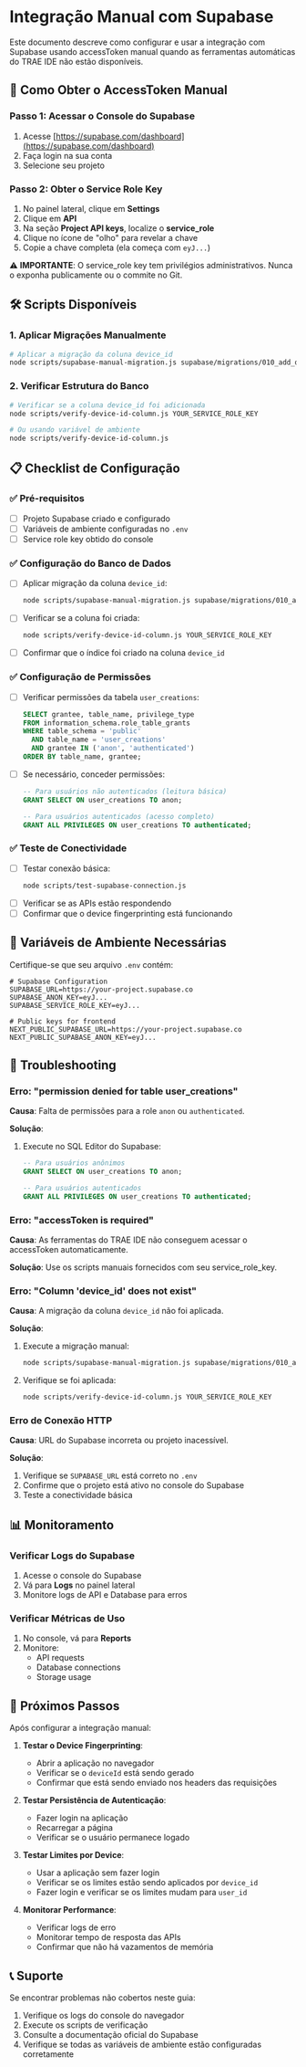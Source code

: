 # Integração Manual com Supabase

Este documento descreve como configurar e usar a integração com Supabase usando accessToken manual quando as ferramentas automáticas do TRAE IDE não estão disponíveis.

## 🔑 Como Obter o AccessToken Manual

### Passo 1: Acessar o Console do Supabase
1. Acesse [https://supabase.com/dashboard](https://supabase.com/dashboard)
2. Faça login na sua conta
3. Selecione seu projeto

### Passo 2: Obter o Service Role Key
1. No painel lateral, clique em **Settings**
2. Clique em **API**
3. Na seção **Project API keys**, localize o **service_role**
4. Clique no ícone de "olho" para revelar a chave
5. Copie a chave completa (ela começa com `eyJ...`)

⚠️ **IMPORTANTE**: O service_role key tem privilégios administrativos. Nunca o exponha publicamente ou o commite no Git.

## 🛠️ Scripts Disponíveis

### 1. Aplicar Migrações Manualmente

```bash
# Aplicar a migração da coluna device_id
node scripts/supabase-manual-migration.js supabase/migrations/010_add_device_id_column.sql YOUR_SERVICE_ROLE_KEY
```

### 2. Verificar Estrutura do Banco

```bash
# Verificar se a coluna device_id foi adicionada
node scripts/verify-device-id-column.js YOUR_SERVICE_ROLE_KEY

# Ou usando variável de ambiente
node scripts/verify-device-id-column.js
```

## 📋 Checklist de Configuração

### ✅ Pré-requisitos
- [ ] Projeto Supabase criado e configurado
- [ ] Variáveis de ambiente configuradas no `.env`
- [ ] Service role key obtido do console

### ✅ Configuração do Banco de Dados
- [ ] Aplicar migração da coluna `device_id`:
  ```bash
  node scripts/supabase-manual-migration.js supabase/migrations/010_add_device_id_column.sql YOUR_SERVICE_ROLE_KEY
  ```
- [ ] Verificar se a coluna foi criada:
  ```bash
  node scripts/verify-device-id-column.js YOUR_SERVICE_ROLE_KEY
  ```
- [ ] Confirmar que o índice foi criado na coluna `device_id`

### ✅ Configuração de Permissões
- [ ] Verificar permissões da tabela `user_creations`:
  ```sql
  SELECT grantee, table_name, privilege_type 
  FROM information_schema.role_table_grants 
  WHERE table_schema = 'public' 
    AND table_name = 'user_creations' 
    AND grantee IN ('anon', 'authenticated') 
  ORDER BY table_name, grantee;
  ```
- [ ] Se necessário, conceder permissões:
  ```sql
  -- Para usuários não autenticados (leitura básica)
  GRANT SELECT ON user_creations TO anon;
  
  -- Para usuários autenticados (acesso completo)
  GRANT ALL PRIVILEGES ON user_creations TO authenticated;
  ```

### ✅ Teste de Conectividade
- [ ] Testar conexão básica:
  ```bash
  node scripts/test-supabase-connection.js
  ```
- [ ] Verificar se as APIs estão respondendo
- [ ] Confirmar que o device fingerprinting está funcionando

## 🔧 Variáveis de Ambiente Necessárias

Certifique-se que seu arquivo `.env` contém:

```env
# Supabase Configuration
SUPABASE_URL=https://your-project.supabase.co
SUPABASE_ANON_KEY=eyJ...
SUPABASE_SERVICE_ROLE_KEY=eyJ...

# Public keys for frontend
NEXT_PUBLIC_SUPABASE_URL=https://your-project.supabase.co
NEXT_PUBLIC_SUPABASE_ANON_KEY=eyJ...
```

## 🚨 Troubleshooting

### Erro: "permission denied for table user_creations"

**Causa**: Falta de permissões para a role `anon` ou `authenticated`.

**Solução**:
1. Execute no SQL Editor do Supabase:
   ```sql
   -- Para usuários anônimos
   GRANT SELECT ON user_creations TO anon;
   
   -- Para usuários autenticados
   GRANT ALL PRIVILEGES ON user_creations TO authenticated;
   ```

### Erro: "accessToken is required"

**Causa**: As ferramentas do TRAE IDE não conseguem acessar o accessToken automaticamente.

**Solução**: Use os scripts manuais fornecidos com seu service_role_key.

### Erro: "Column 'device_id' does not exist"

**Causa**: A migração da coluna `device_id` não foi aplicada.

**Solução**:
1. Execute a migração manual:
   ```bash
   node scripts/supabase-manual-migration.js supabase/migrations/010_add_device_id_column.sql YOUR_SERVICE_ROLE_KEY
   ```
2. Verifique se foi aplicada:
   ```bash
   node scripts/verify-device-id-column.js YOUR_SERVICE_ROLE_KEY
   ```

### Erro de Conexão HTTP

**Causa**: URL do Supabase incorreta ou projeto inacessível.

**Solução**:
1. Verifique se `SUPABASE_URL` está correto no `.env`
2. Confirme que o projeto está ativo no console do Supabase
3. Teste a conectividade básica

## 📊 Monitoramento

### Verificar Logs do Supabase
1. Acesse o console do Supabase
2. Vá para **Logs** no painel lateral
3. Monitore logs de API e Database para erros

### Verificar Métricas de Uso
1. No console, vá para **Reports**
2. Monitore:
   - API requests
   - Database connections
   - Storage usage

## 🔄 Próximos Passos

Após configurar a integração manual:

1. **Testar o Device Fingerprinting**:
   - Abrir a aplicação no navegador
   - Verificar se o `deviceId` está sendo gerado
   - Confirmar que está sendo enviado nos headers das requisições

2. **Testar Persistência de Autenticação**:
   - Fazer login na aplicação
   - Recarregar a página
   - Verificar se o usuário permanece logado

3. **Testar Limites por Device**:
   - Usar a aplicação sem fazer login
   - Verificar se os limites estão sendo aplicados por `device_id`
   - Fazer login e verificar se os limites mudam para `user_id`

4. **Monitorar Performance**:
   - Verificar logs de erro
   - Monitorar tempo de resposta das APIs
   - Confirmar que não há vazamentos de memória

## 📞 Suporte

Se encontrar problemas não cobertos neste guia:

1. Verifique os logs do console do navegador
2. Execute os scripts de verificação
3. Consulte a documentação oficial do Supabase
4. Verifique se todas as variáveis de ambiente estão configuradas corretamente